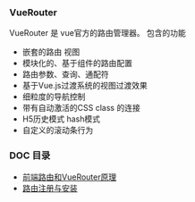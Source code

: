 ### VueRouter

VueRouter 是 vue官方的路由管理器。 包含的功能

* 嵌套的路由 视图
* 模块化的、基于组件的路由配置
* 路由参数、查询、通配符
* 基于Vue.js过渡系统的视图过渡效果
* 细粒度的导航控制
* 带有自动激活的CSS class 的连接
* H5历史模式 hash模式 
* 自定义的滚动条行为





### DOC 目录

* [前端路由和VueRouter原理](https://github.com/facebook201/LearnVue/blob/master/%E5%85%A8%E5%AE%B6%E6%A1%B6%E6%BA%90%E7%A0%81/VueRouter/doc/%E5%89%8D%E7%AB%AF%E8%B7%AF%E7%94%B1%E5%92%8CVueRouter%E5%8E%9F%E7%90%86.md)
* [路由注册与安装]()

